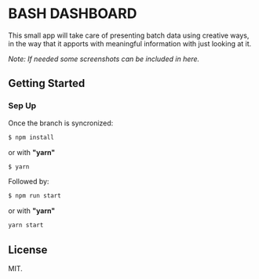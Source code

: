 # BASH DASHBOARD

This small app will take care of presenting batch data using creative ways, in the way that it apports with meaningful information with just looking at it.
  
_Note: If needed some screenshots can be included in here._

## Getting Started

### Sep Up

Once the branch is syncronized:

```sh
$ npm install
```
or with **"yarn"**
```sh
$ yarn
```

Followed by:

```sh
$ npm run start
```
or with **"yarn"**
```sh
yarn start
```

## License

MIT.
